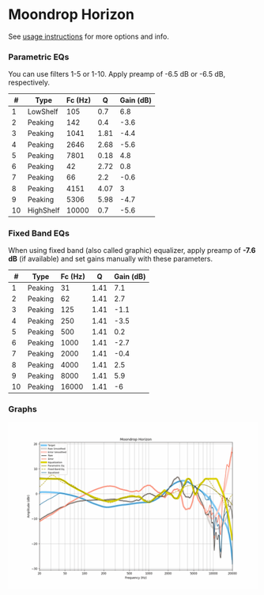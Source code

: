 # Moondrop Horizon
See [usage instructions](https://github.com/jaakkopasanen/AutoEq#usage) for more options and info.

### Parametric EQs
You can use filters 1-5 or 1-10. Apply preamp of -6.5 dB or -6.5 dB, respectively.

|   # | Type      |   Fc (Hz) |    Q |   Gain (dB) |
|-----|-----------|-----------|------|-------------|
|   1 | LowShelf  |       105 | 0.7  |         6.8 |
|   2 | Peaking   |       142 | 0.4  |        -3.6 |
|   3 | Peaking   |      1041 | 1.81 |        -4.4 |
|   4 | Peaking   |      2646 | 2.68 |        -5.6 |
|   5 | Peaking   |      7801 | 0.18 |         4.8 |
|   6 | Peaking   |        42 | 2.72 |         0.8 |
|   7 | Peaking   |        66 | 2.2  |        -0.6 |
|   8 | Peaking   |      4151 | 4.07 |         3   |
|   9 | Peaking   |      5306 | 5.98 |        -4.7 |
|  10 | HighShelf |     10000 | 0.7  |        -5.6 |

### Fixed Band EQs
When using fixed band (also called graphic) equalizer, apply preamp of **-7.6 dB** (if available) and set gains manually with these parameters.

|   # | Type    |   Fc (Hz) |    Q |   Gain (dB) |
|-----|---------|-----------|------|-------------|
|   1 | Peaking |        31 | 1.41 |         7.1 |
|   2 | Peaking |        62 | 1.41 |         2.7 |
|   3 | Peaking |       125 | 1.41 |        -1.1 |
|   4 | Peaking |       250 | 1.41 |        -3.5 |
|   5 | Peaking |       500 | 1.41 |         0.2 |
|   6 | Peaking |      1000 | 1.41 |        -2.7 |
|   7 | Peaking |      2000 | 1.41 |        -0.4 |
|   8 | Peaking |      4000 | 1.41 |         2.5 |
|   9 | Peaking |      8000 | 1.41 |         5.9 |
|  10 | Peaking |     16000 | 1.41 |        -6   |

### Graphs
![](./Moondrop%20Horizon.png)
